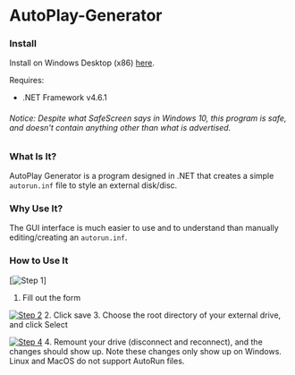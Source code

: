 # AutoPlay-Generator

### Install

Install on Windows Desktop (x86) [here](https://github.com/r2d2292/AutoPlay-Generator/blob/master/AutoPlay%20Generator/bin/Release/AutoPlay%20Generator.exe?raw=true).

Requires:
- .NET Framework v4.6.1


###### Notice: Despite what SafeScreen says in Windows 10, this program is safe, and doesn't contain anything other than what is advertised.

### What Is It?

AutoPlay Generator is a program designed in .NET that creates a simple `autorun.inf` file to style an external disk/disc.

### Why Use It?

The GUI interface is much easier to use and to understand than manually editing/creating an `autorun.inf`.

### How to Use It

[![Step 1](https://s22.postimg.cc/d0fz3e01t/disp1.png)]
1. Fill out the form

[![Step 2](https://s22.postimg.cc/lipf7sbq9/disp2.png)](https://postimg.cc/image/4i6iz3yot/)
2. Click save
3. Choose the root directory of your external drive, and click Select

[![Step 4](https://s22.postimg.cc/uf07bkhq9/disp3.png)](https://postimg.cc/image/8ftsod0vx/)
4. Remount your drive (disconnect and reconnect), and the changes should show up. Note these changes only show up on Windows. Linux and MacOS do not support AutoRun files.
